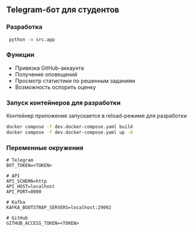## Telegram-бот для студентов

### Разработка

```bash
 python -m src.app
```

### Функции

- Привязка GitHub-аккаунта
- Получение оповещений
- Просмотр статистики по решенным заданиям
- Возможность оспорить оценку


### Запуск контейнеров для разработки
Контейнер приложения запускается в reload-режиме для разработки
```bash
docker compose -f dev.docker-compose.yaml build
docker compose -f dev.docker-compose.yaml up -d
```

### Переменные окружения

```env
# Telegram
BOT_TOKEN=<TOKEN>

# API
API_SCHEMA=http
API_HOST=localhost
API_PORT=8000

# Kafka
KAFKA_BOOTSTRAP_SERVERS=localhost:29092

# GitHub
GITHUB_ACCESS_TOKEN=<TOKEN>
```